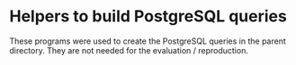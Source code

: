 # Helpers to build PostgreSQL queries

These programs were used to create the PostgreSQL queries in the parent directory. They are not needed for the evaluation / reproduction.

